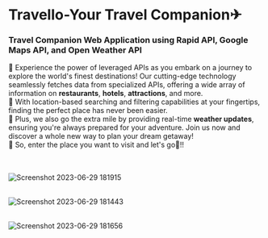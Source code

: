 # Travello-Your Travel Companion✈
### Travel Companion Web Application using  Rapid API, Google Maps API, and Open Weather API

📍 Experience the power of leveraged APIs as you embark on a journey to explore the world's finest destinations! Our cutting-edge technology seamlessly fetches data 
    from specialized APIs, offering a wide array of information on **restaurants**, **hotels**, **attractions**, and more.<br>
📍 With location-based searching and filtering capabilities at your fingertips, finding the perfect place has never been easier. <br>
📍 Plus, we also go the extra mile by providing real-time **weather updates**, ensuring you're always prepared for your adventure. Join us now and discover a whole 
    new way to plan your dream getaway!<br>
📍 So, enter the place you want to visit and let's go🚀!!<br>
  <br>
  <br>
 
  ![Screenshot 2023-06-29 181915](https://github.com/Rashmisingh-18/Travello-Your_Travel_Companion/assets/90052358/57a79912-d1a1-4ec0-bd4d-a9350e54ba1f)
  <br>

  <br>![Screenshot 2023-06-29 181443](https://github.com/Rashmisingh-18/Travello-Your_Travel_Companion/assets/90052358/0e630450-895e-47de-b35d-e14f10627129)
  <br>
  
  <br>![Screenshot 2023-06-29 181656](https://github.com/Rashmisingh-18/Travello-Your_Travel_Companion/assets/90052358/b7dc76e0-4803-42c8-a681-4d5a6f1a3efb)


